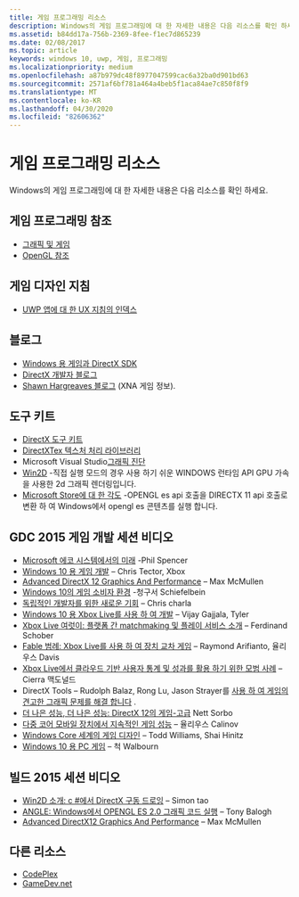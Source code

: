 ```yaml
---
title: 게임 프로그래밍 리소스
description: Windows의 게임 프로그래밍에 대 한 자세한 내용은 다음 리소스를 확인 하세요.
ms.assetid: b84dd17a-756b-2369-8fee-f1ec7d865239
ms.date: 02/08/2017
ms.topic: article
keywords: windows 10, uwp, 게임, 프로그래밍
ms.localizationpriority: medium
ms.openlocfilehash: a87b979dc48f8977047599cac6a32ba0d901bd63
ms.sourcegitcommit: 2571af6bf781a464a4beb5f1aca84ae7c850f8f9
ms.translationtype: MT
ms.contentlocale: ko-KR
ms.lasthandoff: 04/30/2020
ms.locfileid: "82606362"
---
```

# <a name="game-programming-resources"></a>게임 프로그래밍 리소스




Windows의 게임 프로그래밍에 대 한 자세한 내용은 다음 리소스를 확인 하세요.

## <a name="game-programming-reference"></a>게임 프로그래밍 참조


-   [그래픽 및 게임](https://docs.microsoft.com/windows/desktop/graphics-and-multimedia)
-   [OpenGL 참조](https://www.opengl.org/sdk/docs/man4/)

## <a name="game-design-guidance"></a>게임 디자인 지침


-   [UWP 앱에 대 한 UX 지침의 인덱스](https://developer.microsoft.com/windows/apps/design)

## <a name="blogs"></a>블로그


-   [Windows 용 게임과 DirectX SDK]( https://blogs.msdn.com/b/chuckw/)
-   [DirectX 개발자 블로그]( https://blogs.msdn.com/b/directx/)
-   [Shawn Hargreaves 블로그]( https://blogs.msdn.com/b/shawnhar/) (XNA 게임 정보).

## <a name="toolkits"></a>도구 키트


-   [DirectX 도구 키트](  https://github.com/Microsoft/DirectXTK)
-   [DirectXTex 텍스처 처리 라이브러리](  https://github.com/Microsoft/DirectXTex)
-   Microsoft Visual Studio[그래픽 진단](https://docs.microsoft.com/visualstudio/debugger/overview-of-visual-studio-graphics-diagnostics?view=vs-2015)
-   [Win2D](https://github.com/Microsoft/Win2D) -직접 실행 모드의 경우 사용 하기 쉬운 WINDOWS 런타임 API GPU 가속을 사용한 2d 그래픽 렌더링입니다.
-   [Microsoft Store에 대 한 각도](https://github.com/microsoft/angle/wiki) -OPENGL es api 호출을 DIRECTX 11 api 호출로 변환 하 여 Windows에서 opengl es 콘텐츠를 실행 합니다.

## <a name="gdc-2015-game-dev-session-videos"></a>GDC 2015 게임 개발 세션 비디오


-   [Microsoft 에코 시스템에서의 미래](https://channel9.msdn.com/Events/GDC/GDC-2015/The-Future-of-Gaming-Across-the-Microsoft-Ecosystem) -Phil Spencer
-   [Windows 10 용 게임 개발](https://channel9.msdn.com/Events/GDC/GDC-2015/Developing-Games-for-Windows-10) – Chris Tector, Xbox
-   [Advanced DirectX 12 Graphics And Performance](https://channel9.msdn.com/Events/GDC/GDC-2015/Advanced-DirectX12-Graphics-and-Performance) – Max McMullen
-   [Windows 10의 게임 소비자 환경](https://channel9.msdn.com/Events/GDC/GDC-2015/Gaming-Consumer-Experience-on-Windows-10) -청구서 Schiefelbein
-   [독립적인 개발자를 위한 새로운 기회](https://channel9.msdn.com/Events/GDC/GDC-2015/New-Opportunities-for-Independent-Developers) – Chris charla
-   [Windows 10 용 Xbox Live를 사용 하 여 개발](https://channel9.msdn.com/Events/GDC/GDC-2015/Developing-with-Xbox-Live-for-Windows-10) – Vijay Gajjala, Tyler
-   [Xbox Live 여럿이: 플랫폼 간 matchmaking 및 플레이 서비스 소개](https://channel9.msdn.com/Events/GDC/GDC-2015/Xbox-Live-Multiplayer-Introducing-services-for-cross-platform-matchmaking-and-gameplay) – Ferdinand Schober
-   [Fable 범례: Xbox Live를 사용 하 여 장치 교차 게임](https://channel9.msdn.com/Events/GDC/GDC-2015/Fable-Legends-Cross-device-Gameplay-with-Xbox-Live) – Raymond Arifianto, 율리우스 Davis
-   [Xbox Live에서 클라우드 기반 사용자 통계 및 성과를 활용 하기 위한 모범 사례](https://channel9.msdn.com/Events/GDC/GDC-2015/Best-Practices-for-Leveraging-Cloud-Based-User-Stats-and-Achievements-in-Xbox-Live) – Cierra 맥도널드
-   DirectX Tools – Rudolph Balaz, Rong Lu, Jason Strayer를 [사용 하 여 게임의 견고한 그래픽 문제를 해결 합니다](https://channel9.msdn.com/Events/GDC/GDC-2015/Solve-the-Tough-Graphics-Problems-with-your-Game-Using-DirectX-Tools) .
-   [더 나은 성능, 더 나은 성능: DirectX 12의 게임-고급](https://channel9.msdn.com/Events/GDC/GDC-2015/Better-Power-Better-Performance-Your-Game-on-DirectX12) Nett Sorbo
-   [다중 코어 모바일 장치에서 지속적인 게임 성능](https://channel9.msdn.com/Events/GDC/GDC-2015/Sustained-gaming-performance-in-multi-core-mobile-devices) – 율리우스 Calinov
-   [Windows Core 세계의 게임 디자인](https://channel9.msdn.com/Events/GDC/GDC-2015/Designing-Games-for-a-Windows-Core-World) – Todd Williams, Shai Hinitz
-   [Windows 10 용 PC 게임](https://channel9.msdn.com/Events/GDC/GDC-2015/PC-Games-for-Windows-10) – 척 Walbourn

## <a name="build-2015-session-videos"></a>빌드 2015 세션 비디오


-   [Win2D 소개: c #에서 DirectX 구동 드로잉](https://channel9.msdn.com/Events/Build/2015/2-631) – Simon tao
-   [ANGLE: Windows에서 OPENGL ES 2.0 그래픽 코드 실행](https://channel9.msdn.com/Events/Build/2015/3-686) – Tony Balogh
-   [Advanced DirectX12 Graphics And Performance](https://channel9.msdn.com/Events/Build/2015/3-673) – Max McMullen

## <a name="other-resources"></a>다른 리소스


-   [CodePlex](https://www.codeplex.com/)
-   [GameDev.net](https://www.gamedev.net/page/index.html)

 

 




